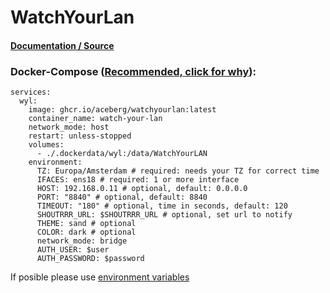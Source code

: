 # **WatchYourLan**

#### [Documentation / Source](https://github.com/aceberg/WatchYourLAN)

### Docker-Compose ([Recommended, click for why](https://docs.docker.com/compose/intro/features-uses/)):

```
services:
  wyl:
    image: ghcr.io/aceberg/watchyourlan:latest
    container_name: watch-your-lan
    network_mode: host
    restart: unless-stopped
    volumes:
      - ./.dockerdata/wyl:/data/WatchYourLAN
    environment:
      TZ: Europa/Amsterdam # required: needs your TZ for correct time
      IFACES: ens18 # required: 1 or more interface
      HOST: 192.168.0.11 # optional, default: 0.0.0.0
      PORT: "8840" # optional, default: 8840
      TIMEOUT: "180" # optional, time in seconds, default: 120
      SHOUTRRR_URL: $SHOUTRRR_URL # optional, set url to notify
      THEME: sand # optional
      COLOR: dark # optional
      network_mode: bridge
      AUTH_USER: $user
      AUTH_PASSWORD: $password
```

If posible please use [environment variables](https://docs.docker.com/compose/environment-variables/set-environment-variables/)

